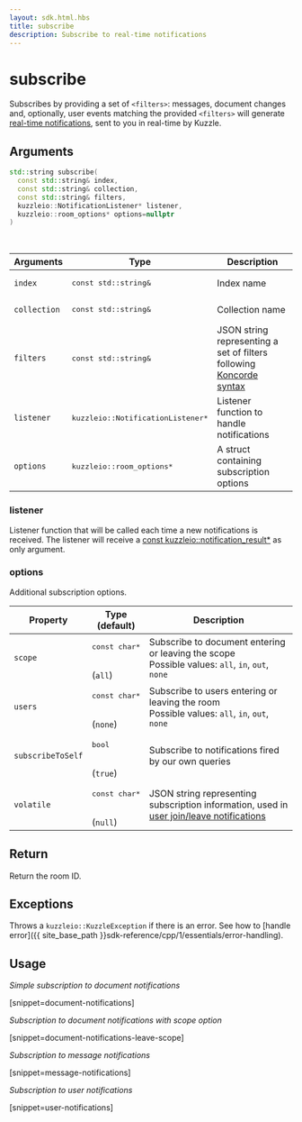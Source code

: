 ```yaml
---
layout: sdk.html.hbs
title: subscribe
description: Subscribe to real-time notifications
---
```


# subscribe

Subscribes by providing a set of `<filters>`: messages, document changes and, optionally, user events matching the provided `<filters>` will generate [real-time notifications]({{site_base_path}}api/1/notifications), sent to you in real-time by Kuzzle.

## Arguments

```cpp
std::string subscribe(
  const std::string& index,
  const std::string& collection,
  const std::string& filters,
  kuzzleio::NotificationListener* listener,
  kuzzleio::room_options* options=nullptr
)
```

<br/>

| Arguments    | Type    | Description |
|--------------|---------|-------------|
| `index` | <pre>const std::string&</pre> | Index name    |
| `collection` | <pre>const std::string&</pre> | Collection name    |
| `filters` | <pre>const std::string&</pre> | JSON string representing a set of filters following [Koncorde syntax]({{site_base_path}}kuzzle-dsl/1/essential/koncorde) |
| `listener` | <pre>kuzzleio::NotificationListener*</pre> | Listener function to handle notifications |
| `options` | <pre>kuzzleio::room_options*</pre> | A struct containing subscription options |

### listener

Listener function that will be called each time a new notifications is received.
The listener will receive a [const kuzzleio::notification_result*]({{site_base_path}}sdk-reference/cpp/1/essentials/realtime-notifications) as only argument.

### options

Additional subscription options.


| Property   | Type<br/>(default)    | Description                       |
| ---------- | ------- | --------------------------------- |
| `scope` | <pre>const char\*</pre><br/>(`all`) | Subscribe to document entering or leaving the scope</br>Possible values: `all`, `in`, `out`, `none` |
| `users` | <pre>const char\*</pre><br/>(`none`) | Subscribe to users entering or leaving the room</br>Possible values: `all`, `in`, `out`, `none` |
| `subscribeToSelf` | <pre>bool</pre><br/>(`true`) | Subscribe to notifications fired by our own queries |
| `volatile` | <pre>const char\*</pre><br/>(`null`) | JSON string representing subscription information, used in [user join/leave notifications]({{site_base_path}}api/1/volatile-data) |

## Return

Return the room ID.

## Exceptions

Throws a `kuzzleio::KuzzleException` if there is an error. See how to [handle error]({{ site_base_path }}sdk-reference/cpp/1/essentials/error-handling).

## Usage

*Simple subscription to document notifications*

[snippet=document-notifications]

*Subscription to document notifications with scope option*

[snippet=document-notifications-leave-scope]

*Subscription to message notifications*

[snippet=message-notifications]

*Subscription to user notifications*

[snippet=user-notifications]
